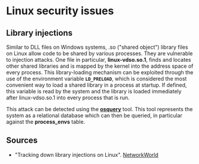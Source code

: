 # Linux security issues

## Library injections
Similar to DLL files on Windows systems, .so ("shared object") library files on Linux allow code to be shared by various processes. They are vulnerable to injection attacks. One file in particular, __linux-vdso.so.1__, finds and locates other shared libraries and is mapped by the kernel into the address space of every process. This library-loading mechanism can be exploited through the use of the environment variable __`LD_PRELOAD`__, which is considered the most convenient way to load a shared library in a process at startup. If defined, this variable is read by the system and the library is loaded immediately after linux-vdso.so.1 into every process that is run.

This attack can be detected using the __[osquery](https://osquery.io/)__ tool. This tool represents the system as a relational database which can then be queried, in particular against the __process_envs__ table.

## Sources
  - "Tracking down library injections on Linux". [NetworkWorld](https://www.networkworld.com/article/3404621/tracking-down-library-injections-on-linux.html)
